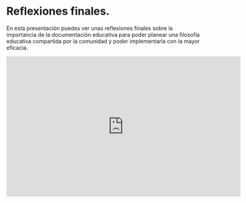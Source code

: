 # Reflexiones finales.

En esta presentación puedes ver unas reflexiones finales sobre la importancia de la documentación educativa para poder planear una filosofía educativa compartida por la comunidad y poder implementarla con la mayor eficacia.

<iframe src="https://educaragon-my.sharepoint.com/personal/jcarinnena_educa_aragon_es/_layouts/15/Doc.aspx?sourcedoc={cde2e874-25a8-484a-a83a-d3e6d52761cd}&amp;action=embedview&amp;wdAr=1.7777777777777777" width="610px" height="367px" frameborder="0">Esto es un documento de <a target="_blank" href="https://office.com">Microsoft Office</a> incrustado con tecnología de <a target="_blank" href="https://office.com/webapps">Office Online</a>.</iframe>